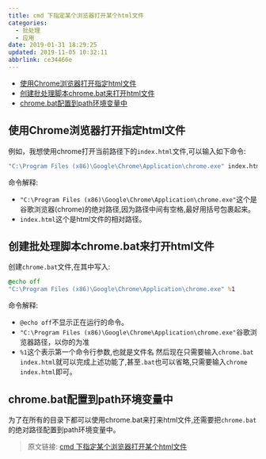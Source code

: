 ```yaml
---
title: cmd 下指定某个浏览器打开某个html文件
categories: 
  - 批处理
  - 应用
date: 2019-01-31 18:29:25
updated: 2019-11-05 10:32:11
abbrlink: ce34466e
---
```

- [使用Chrome浏览器打开指定html文件](/blog/ce34466e/#使用Chrome浏览器打开指定html文件)
- [创建批处理脚本chrome.bat来打开html文件](/blog/ce34466e/#创建批处理脚本chrome-bat来打开html文件)
- [chrome.bat配置到path环境变量中](/blog/ce34466e/#chrome-bat配置到path环境变量中)

<!--more-->
<script src="https://cdn.bootcss.com/jquery/3.4.0/jquery.slim.min.js"></script>
<script>$(document).ready(function () {$(".post-body > ul:nth-child(1)").hide();});</script>

<!--end-->
## 使用Chrome浏览器打开指定html文件 ##
例如，我想使用chrome打开当前路径下的`index.html`文件,可以输入如下命令:
```cmd
"C:\Program Files (x86)\Google\Chrome\Application\chrome.exe" index.html
```
命令解释:
- `"C:\Program Files (x86)\Google\Chrome\Application\chrome.exe"`这个是谷歌浏览器(chrome)的绝对路径,因为路径中间有空格,最好用括号包裹起来。
- `index.html`这个是html文件的相对路径。

## 创建批处理脚本chrome.bat来打开html文件 ##
创建`chrome.bat`文件,在其中写入:
```cmd
@echo off
"C:\Program Files (x86)\Google\Chrome\Application\chrome.exe" %1
```
命令解释:
- `@echo off`不显示正在运行的命令。
- `"C:\Program Files (x86)\Google\Chrome\Application\chrome.exe"`谷歌浏览器路径，以你的为准
- `%1`这个表示第一个命令行参数,也就是文件名
然后现在只需要输入`chrome.bat index.html`就可以完成上述功能了,甚至`.bat`也可以省略,只需要输入`chrome index.html`即可。
## chrome.bat配置到path环境变量中 ##
为了在所有的目录下都可以使用chrome.bat来打来html文件,还需要把`chrome.bat`的绝对路径配置到path环境变量中。

>原文链接: [cmd 下指定某个浏览器打开某个html文件](https://lanlan2017.github.io/blog/ce34466e/)
